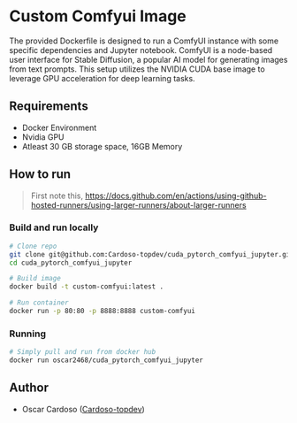 # Custom Comfyui Image

The provided Dockerfile is designed to run a ComfyUI instance with some specific dependencies and Jupyter notebook. ComfyUI is a node-based user interface for Stable Diffusion, a popular AI model for generating images from text prompts. This setup utilizes the NVIDIA CUDA base image to leverage GPU acceleration for deep learning tasks.

## Requirements

- Docker Environment
- Nvidia GPU
- Atleast 30 GB storage space, 16GB Memory

## How to run

> First note this, https://docs.github.com/en/actions/using-github-hosted-runners/using-larger-runners/about-larger-runners

### Build and run locally

```bash
# Clone repo
git clone git@github.com:Cardoso-topdev/cuda_pytorch_comfyui_jupyter.git
cd cuda_pytorch_comfyui_jupyter

# Build image
docker build -t custom-comfyui:latest .

# Run container
docker run -p 80:80 -p 8888:8888 custom-comfyui
```

### Running

```bash
# Simply pull and run from docker hub
docker run oscar2468/cuda_pytorch_comfyui_jupyter
```

## Author

- Oscar Cardoso ([Cardoso-topdev](https://github.com/Cardoso-topdev))
